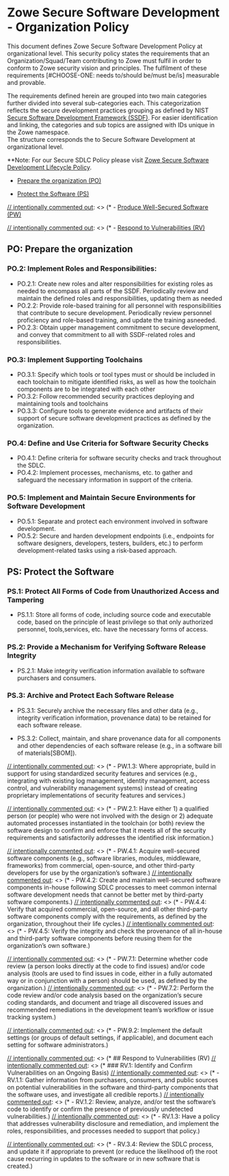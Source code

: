 # Zowe Secure Software Development - Organization Policy 

This document defines Zowe Secure Software Development Policy at organizational level.
This security policy states the requirements that an Organization/Squad/Team contributing to Zowe must fulfil in order to conform
to Zowe security vision and principles. The fulfilment of these requirements [#CHOOSE-ONE: needs to/should be/must be/is] measurable and provable. 

The requirements defined herein are grouped into two main categories further divided into several sub-categories each. 
This categorization reflects the secure development practices grouping as defined by NIST [Secure Software Development Framework (SSDF)](https://csrc.nist.gov/Projects/ssdf).
For easier identification and linking, the categories and sub topics are assigned with IDs unique in the Zowe namespace.  
The structure corresponds the to Secure Software Development at organizational level.

**Note: For our Secure SDLC Policy please visit [Zowe Secure Software Development Lifecycle Policy](../Zowe-SSDPF-SDLC/Policy.md).

- [Prepare the organization (PO)](#prepare-the-organization)

- [Protect the Software (PS)](#protect-the-software)

[// intentionally commented out]: <> (* - [Produce Well-Secured Software (PW\)](#produce-well-secured-software\))

[// intentionally commented out]: <> (* - [Respond to Vulnerabilities (RV\)](#respond-to-vulnerabilities\))

<span style="display: none">#TODO@PZA: Discuss if all categories, subcategories and their structure reflect our needs. Maybe some should be skipped, moved etc.</span>

## PO: Prepare the organization

### PO.2: Implement Roles and Responsibilities:
- PO.2.1: Create new roles and alter responsibilities for existing roles as needed to encompass all parts of the SSDF. Periodically review and maintain the defined roles and responsibilities, updating them as needed
- PO.2.2: Provide role-based training for all personnel with responsibilities that contribute to secure development. Periodically review personnel proficiency and role-based training, and update the training asneeded.
- PO.2.3: Obtain upper management commitment to secure development, and convey that commitment to all with SSDF-related roles and responsibilities.

### PO.3: Implement Supporting Toolchains
- PO.3.1: Specify which tools or tool types must or should be included in each toolchain to mitigate identified risks, as well as how the toolchain components are to be integrated with each other
- PO.3.2: Follow recommended security practices deploying and maintaining tools and toolchains
- PO.3.3: Configure tools to generate evidence and artifacts of their support of secure software development practices as defined by the organization.

### PO.4: Define and Use Criteria for Software Security Checks
- PO.4.1: Define criteria for software security checks and track throughout the SDLC.
- PO.4.2: Implement processes, mechanisms, etc. to gather and safeguard the necessary information in support of the criteria.

### PO.5: Implement and Maintain Secure Environments for Software Development
- PO.5.1: Separate and protect each environment involved in software development.
- PO.5.2: Secure and harden development endpoints (i.e., endpoints for software designers, developers, testers, builders, etc.\) to perform development-related tasks using a risk-based approach.
    
## PS: Protect the Software

### PS.1: Protect All Forms of Code from Unauthorized Access and Tampering
- PS.1.1: Store all forms of code, including source code and executable code, based on the principle of least privilege so that only authorized personnel, tools,services, etc. have the necessary forms of access.

### PS.2: Provide a Mechanism for Verifying Software Release Integrity
  - PS.2.1: Make integrity verification information available to software purchasers and consumers.
  
### PS.3: Archive and Protect Each Software Release
  - PS.3.1: Securely archive the necessary files and other data (e.g., integrity verification information, provenance data) to be retained for each software release.

  - PS.3.2: Collect, maintain, and share provenance data for all components and other dependencies of each software release (e.g., in a software bill of materials[SBOM]).

[// intentionally commented out]: <> (* ## PW: Produce Well-Secured Software with minimal security vulnerabilities in its releases.)
[// intentionally commented out]: <> (* ### PW.1: Design Software to Meet Security Requirements and Mitigate Security Risks)
[// intentionally commented out]: <> (* - PW.1.1: Use forms of risk modeling, such as threat modeling, attack modeling, or attack surface mapping, to help assess the security risk for the software.)
[// intentionally commented out]: <> (* - PW.1.2: Document the software’s security requirements, risks, and design decisions.)
[// intentionally commented out]: <> (* - PW.1.3: Where appropriate, build in support for using standardized security features and services (e.g., integrating with existing log management, identity management, access control, and vulnerability management systems\) instead of creating proprietary implementations of security features and services.)

[// intentionally commented out]: <> (* ### PW.2: Review the Software Design to Verify Compliance with Security Requirements and Risk Information)
[// intentionally commented out]: <> (* - PW.2.1: Have either 1\) a qualified person (or people\) who were not involved with the design or 2\) adequate automated processes instantiated in the toolchain (or both\) review the software design to confirm and enforce that it meets all of the security requirements and satisfactorily addresses the identified risk information.)

[// intentionally commented out]: <> (* ### PW.4: Reuse Existing, Well-Secured Software When Feasible Instead of Duplicating Functionality)
[// intentionally commented out]: <> (* - PW.4.1: Acquire well-secured software components (e.g., software libraries, modules, middleware, frameworks\) from commercial, open-source, and other third-party developers for use by the organization’s software.)
[// intentionally commented out]: <> (* - PW.4.2: Create and maintain well-secured software components in-house following SDLC processes to meet common internal software development needs that cannot be better met by third-party software components.)
[// intentionally commented out]: <> (* - PW.4.4: Verify that acquired commercial, open-source, and all other third-party software components comply with the requirements, as defined by the organization, throughout their life cycles.)
[// intentionally commented out]: <> (* - PW.4.5: Verify the integrity and check the provenance of all in-house and third-party software components before reusing them for the organization’s own software.)

[// intentionally commented out]: <> (* ### PW.5: Create Source Code by Adhering to Secure Coding Practices)
[// intentionally commented out]: <> (* - PW.5.1: Follow all secure coding practices that are appropriate to the development languages and environment to meet the organization’s requirements.)

[// intentionally commented out]: <> (* ### PW.6: Configure the Integrated Development Environment, Compilation, Interpreter, and Build Processes to Improve Executable Security)
[// intentionally commented out]: <> (* - PW.6.1: Use compiler, interpreter, and build tools that offer features to improve executable security)
[// intentionally commented out]: <> (* - PW.6.2: Determine which compiler, interpreter, and build tool features should be used and how each should be configured, then implement and use the approved configurations.)

[// intentionally commented out]: <> (* ### PW.7: Review and/or Analyze Human-Readable Code to Identify Vulnerabilities and Verify Compliance with Security Requirements)
[// intentionally commented out]: <> (* - PW.7.1: Determine whether code review (a person looks directly at the code to find issues\) and/or code analysis (tools are used to find issues in code, either in a fully automated way or in conjunction with a person\) should be used, as defined by the organization.)
[// intentionally commented out]: <> (* - PW.7.2: Perform the code review and/or code analysis based on the organization’s secure coding standards, and document and triage all discovered issues and recommended remediations in the development team’s workflow or issue tracking system.)

[// intentionally commented out]: <> (* ### PW.8: Test Executable Code to Identify Vulnerabilities and Verify Compliance withSecurity Requirements)
[// intentionally commented out]: <> (* - PW.8.1: Determine if executable code testing should be performed to identify and eliminate classes of vulnerabilities not covered by previous reviews, analysis, or testing, and if so, which types should be used.)
[// intentionally commented out]: <> (* - PW.8.2: Design the tests, perform the testing, and document the results, including documenting and triaging all discovered issues and recommended remediations in the development team’s workflow or issue tracking system.)

[// intentionally commented out]: <> (* ### PW.9: Configure Software to Have Secure Settings by Default)
[// intentionally commented out]: <> (* - PW.9.1: Define a secure baseline by determining how to configure each setting that has an effect on security so that the default settings are secure and do not weaken the security functions provided by the platform, network infrastructure, or services.)
[// intentionally commented out]: <> (* - PW.9.2: Implement the default settings (or groups of default settings, if applicable\), and document each setting for software administrators.)

[// intentionally commented out]: <> (* ## Respond to Vulnerabilities (RV)
[// intentionally commented out]: <> (* ### RV.1: Identify and Confirm Vulnerabilities on an Ongoing Basis)
[// intentionally commented out]: <> (* - RV.1.1: Gather information from purchasers, consumers, and public sources on potential vulnerabilities in the software and third-party components that the software uses, and investigate all credible reports.)
[// intentionally commented out]: <> (* - RV.1.2: Review, analyze, and/or test the software’s code to identify or confirm the presence of previously undetected vulnerabilities.)
[// intentionally commented out]: <> (* - RV.1.3: Have a policy that addresses vulnerability disclosure and remediation, and implement the roles, responsibilities, and processes needed to support that policy.)

[// intentionally commented out]: <> (* ### RV.2: Assess, Prioritize, and Remediate Vulnerabilities)
[// intentionally commented out]: <> (* - RV.2.1: Analyze each vulnerability to gather sufficient information to plan its remediation.)  
[// intentionally commented out]: <> (* - RV.2.2: Develop and implement a remediation plan for each vulnerability.)

[// intentionally commented out]: <> (* ### RV.3: Analyze Vulnerabilities to Identify Their Root Causes. Help reduce the frequency of vulnerabilities in the future.)
[// intentionally commented out]: <> (* - RV.3.1: Analyze all identified vulnerabilities to determine the root cause of each vulnerability.)
[// intentionally commented out]: <> (* - RV.3.2: Analyze the root causes over time to identify patterns, such as a particular secure coding practice not being followed consistently.)
[// intentionally commented out]: <> (* - RV.3.3: Review the software for similar vulnerabilities, and proactively fix them rather than waiting for external reports.)
[// intentionally commented out]: <> (* - RV.3.4: Review the SDLC process, and update it if appropriate to prevent (or reduce the likelihood of\) the root cause recurring in updates to the software or in new software that is created.)